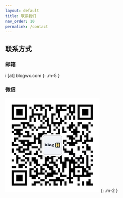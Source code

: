 ```yaml
---
layout: default
title: 联系我们
nav_order: 10
permalink: /contact
---
```


## 联系方式

### 邮箱

i [at] blogwx.com
{: .m-5 }

### 微信

![微信订阅号：BlogWX](./images/weixin.jpeg)
{: .m-2 }